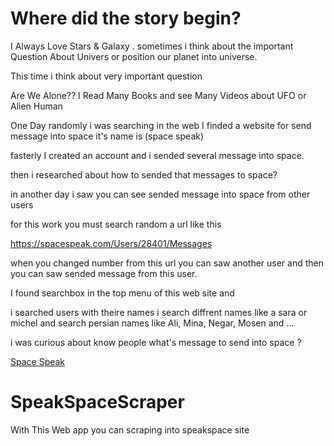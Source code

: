 # Where did the story begin?
I Always Love Stars & Galaxy .
sometimes i think about the important Question About Univers or position our planet into universe.

This time i think about very important question 

Are We Alone??
I Read Many Books and see Many Videos about UFO or Alien Human

One Day randomly i was searching in the web
I finded a website for send message into space it's name is (space speak) 

fasterly I created an account and
i sended several message into space.

then i researched about 
how to sended that messages to space?

in another day
i saw you can see sended message into space from other users

for this work you must search random a url like this

https://spacespeak.com/Users/28401/Messages

when you changed number from this url you can saw another user and then you can saw sended message from this user.


I found searchbox in the top menu of this web site and

i searched users with theire names i search diffrent names like a sara or michel and search persian names like Ali, Mina, Negar, Mosen and ...

i was curious about  know people what's message to send  into space ?







[Space Speak](https://spacespeak.com) 

# SpeakSpaceScraper
With This Web app you can scraping into speakspace site
